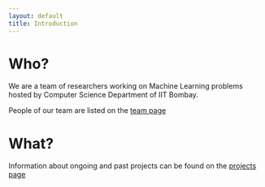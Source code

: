 ```yaml
---
layout: default
title: Introduction
---
```


# Who?

We are a team of researchers working on Machine Learning problems hosted by Computer Science Department of IIT Bombay. 

People of our team are listed on the [team page](./team.html)

# What?
Information about ongoing and past projects can be found on the [projects page](./projects.html)

